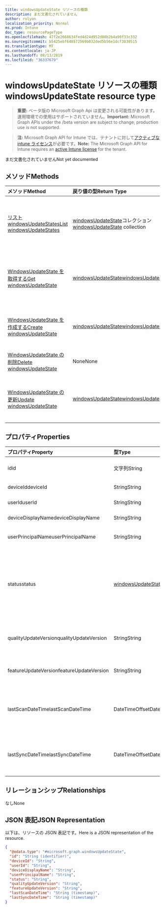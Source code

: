 ```yaml
---
title: windowsUpdateState リソースの種類
description: まだ文書化されていません
author: rolyon
localization_priority: Normal
ms.prod: Intune
doc_type: resourcePageType
ms.openlocfilehash: 47f2e2668634fed4d24d952d08b2b4a90f33c332
ms.sourcegitcommit: b5425ebf648572569b032ded5b56e1dcf3830515
ms.translationtype: MT
ms.contentlocale: ja-JP
ms.lasthandoff: 08/13/2019
ms.locfileid: "36337679"
---
```

# <a name="windowsupdatestate-resource-type"></a><span data-ttu-id="2dcc2-103">windowsUpdateState リソースの種類</span><span class="sxs-lookup"><span data-stu-id="2dcc2-103">windowsUpdateState resource type</span></span>

> <span data-ttu-id="2dcc2-104">**重要:** ベータ版の Microsoft Graph Api は変更される可能性があります。運用環境での使用はサポートされていません。</span><span class="sxs-lookup"><span data-stu-id="2dcc2-104">**Important:** Microsoft Graph APIs under the /beta version are subject to change; production use is not supported.</span></span>

> <span data-ttu-id="2dcc2-105">**注:** Microsoft Graph API for Intune では、テナントに対して[アクティブな intune ライセンス](https://go.microsoft.com/fwlink/?linkid=839381)が必要です。</span><span class="sxs-lookup"><span data-stu-id="2dcc2-105">**Note:** The Microsoft Graph API for Intune requires an [active Intune license](https://go.microsoft.com/fwlink/?linkid=839381) for the tenant.</span></span>

<span data-ttu-id="2dcc2-106">まだ文書化されていません</span><span class="sxs-lookup"><span data-stu-id="2dcc2-106">Not yet documented</span></span>

## <a name="methods"></a><span data-ttu-id="2dcc2-107">メソッド</span><span class="sxs-lookup"><span data-stu-id="2dcc2-107">Methods</span></span>
|<span data-ttu-id="2dcc2-108">メソッド</span><span class="sxs-lookup"><span data-stu-id="2dcc2-108">Method</span></span>|<span data-ttu-id="2dcc2-109">戻り値の型</span><span class="sxs-lookup"><span data-stu-id="2dcc2-109">Return Type</span></span>|<span data-ttu-id="2dcc2-110">説明</span><span class="sxs-lookup"><span data-stu-id="2dcc2-110">Description</span></span>|
|:---|:---|:---|
|[<span data-ttu-id="2dcc2-111">リスト windowsUpdateStates</span><span class="sxs-lookup"><span data-stu-id="2dcc2-111">List windowsUpdateStates</span></span>](../api/intune-deviceconfig-windowsupdatestate-list.md)|<span data-ttu-id="2dcc2-112">[windowsUpdateState](../resources/intune-deviceconfig-windowsupdatestate.md)コレクション</span><span class="sxs-lookup"><span data-stu-id="2dcc2-112">[windowsUpdateState](../resources/intune-deviceconfig-windowsupdatestate.md) collection</span></span>|<span data-ttu-id="2dcc2-113">[WindowsUpdateState](../resources/intune-deviceconfig-windowsupdatestate.md)オブジェクトのプロパティとリレーションシップをリストします。</span><span class="sxs-lookup"><span data-stu-id="2dcc2-113">List properties and relationships of the [windowsUpdateState](../resources/intune-deviceconfig-windowsupdatestate.md) objects.</span></span>|
|[<span data-ttu-id="2dcc2-114">WindowsUpdateState を取得する</span><span class="sxs-lookup"><span data-stu-id="2dcc2-114">Get windowsUpdateState</span></span>](../api/intune-deviceconfig-windowsupdatestate-get.md)|[<span data-ttu-id="2dcc2-115">windowsUpdateState</span><span class="sxs-lookup"><span data-stu-id="2dcc2-115">windowsUpdateState</span></span>](../resources/intune-deviceconfig-windowsupdatestate.md)|<span data-ttu-id="2dcc2-116">[WindowsUpdateState](../resources/intune-deviceconfig-windowsupdatestate.md)オブジェクトのプロパティとリレーションシップを読み取ります。</span><span class="sxs-lookup"><span data-stu-id="2dcc2-116">Read properties and relationships of the [windowsUpdateState](../resources/intune-deviceconfig-windowsupdatestate.md) object.</span></span>|
|[<span data-ttu-id="2dcc2-117">WindowsUpdateState を作成する</span><span class="sxs-lookup"><span data-stu-id="2dcc2-117">Create windowsUpdateState</span></span>](../api/intune-deviceconfig-windowsupdatestate-create.md)|[<span data-ttu-id="2dcc2-118">windowsUpdateState</span><span class="sxs-lookup"><span data-stu-id="2dcc2-118">windowsUpdateState</span></span>](../resources/intune-deviceconfig-windowsupdatestate.md)|<span data-ttu-id="2dcc2-119">新しい[windowsUpdateState](../resources/intune-deviceconfig-windowsupdatestate.md)オブジェクトを作成します。</span><span class="sxs-lookup"><span data-stu-id="2dcc2-119">Create a new [windowsUpdateState](../resources/intune-deviceconfig-windowsupdatestate.md) object.</span></span>|
|[<span data-ttu-id="2dcc2-120">WindowsUpdateState の削除</span><span class="sxs-lookup"><span data-stu-id="2dcc2-120">Delete windowsUpdateState</span></span>](../api/intune-deviceconfig-windowsupdatestate-delete.md)|<span data-ttu-id="2dcc2-121">None</span><span class="sxs-lookup"><span data-stu-id="2dcc2-121">None</span></span>|<span data-ttu-id="2dcc2-122">[WindowsUpdateState](../resources/intune-deviceconfig-windowsupdatestate.md)を削除します。</span><span class="sxs-lookup"><span data-stu-id="2dcc2-122">Deletes a [windowsUpdateState](../resources/intune-deviceconfig-windowsupdatestate.md).</span></span>|
|[<span data-ttu-id="2dcc2-123">WindowsUpdateState の更新</span><span class="sxs-lookup"><span data-stu-id="2dcc2-123">Update windowsUpdateState</span></span>](../api/intune-deviceconfig-windowsupdatestate-update.md)|[<span data-ttu-id="2dcc2-124">windowsUpdateState</span><span class="sxs-lookup"><span data-stu-id="2dcc2-124">windowsUpdateState</span></span>](../resources/intune-deviceconfig-windowsupdatestate.md)|<span data-ttu-id="2dcc2-125">[WindowsUpdateState](../resources/intune-deviceconfig-windowsupdatestate.md)オブジェクトのプロパティを更新します。</span><span class="sxs-lookup"><span data-stu-id="2dcc2-125">Update the properties of a [windowsUpdateState](../resources/intune-deviceconfig-windowsupdatestate.md) object.</span></span>|

## <a name="properties"></a><span data-ttu-id="2dcc2-126">プロパティ</span><span class="sxs-lookup"><span data-stu-id="2dcc2-126">Properties</span></span>
|<span data-ttu-id="2dcc2-127">プロパティ</span><span class="sxs-lookup"><span data-stu-id="2dcc2-127">Property</span></span>|<span data-ttu-id="2dcc2-128">型</span><span class="sxs-lookup"><span data-stu-id="2dcc2-128">Type</span></span>|<span data-ttu-id="2dcc2-129">説明</span><span class="sxs-lookup"><span data-stu-id="2dcc2-129">Description</span></span>|
|:---|:---|:---|
|<span data-ttu-id="2dcc2-130">id</span><span class="sxs-lookup"><span data-stu-id="2dcc2-130">id</span></span>|<span data-ttu-id="2dcc2-131">文字列</span><span class="sxs-lookup"><span data-stu-id="2dcc2-131">String</span></span>|<span data-ttu-id="2dcc2-132">これはエンティティの Id です。</span><span class="sxs-lookup"><span data-stu-id="2dcc2-132">This is Id of the entity.</span></span>|
|<span data-ttu-id="2dcc2-133">deviceId</span><span class="sxs-lookup"><span data-stu-id="2dcc2-133">deviceId</span></span>|<span data-ttu-id="2dcc2-134">String</span><span class="sxs-lookup"><span data-stu-id="2dcc2-134">String</span></span>|<span data-ttu-id="2dcc2-135">デバイスの id。</span><span class="sxs-lookup"><span data-stu-id="2dcc2-135">The id of the device.</span></span>|
|<span data-ttu-id="2dcc2-136">userId</span><span class="sxs-lookup"><span data-stu-id="2dcc2-136">userId</span></span>|<span data-ttu-id="2dcc2-137">String</span><span class="sxs-lookup"><span data-stu-id="2dcc2-137">String</span></span>|<span data-ttu-id="2dcc2-138">ユーザーの id。</span><span class="sxs-lookup"><span data-stu-id="2dcc2-138">The id of the user.</span></span>|
|<span data-ttu-id="2dcc2-139">deviceDisplayName</span><span class="sxs-lookup"><span data-stu-id="2dcc2-139">deviceDisplayName</span></span>|<span data-ttu-id="2dcc2-140">String</span><span class="sxs-lookup"><span data-stu-id="2dcc2-140">String</span></span>|<span data-ttu-id="2dcc2-141">デバイスの表示名。</span><span class="sxs-lookup"><span data-stu-id="2dcc2-141">Device display name.</span></span>|
|<span data-ttu-id="2dcc2-142">userPrincipalName</span><span class="sxs-lookup"><span data-stu-id="2dcc2-142">userPrincipalName</span></span>|<span data-ttu-id="2dcc2-143">String</span><span class="sxs-lookup"><span data-stu-id="2dcc2-143">String</span></span>|<span data-ttu-id="2dcc2-144">ユーザープリンシパル名。</span><span class="sxs-lookup"><span data-stu-id="2dcc2-144">User principal name.</span></span>|
|<span data-ttu-id="2dcc2-145">status</span><span class="sxs-lookup"><span data-stu-id="2dcc2-145">status</span></span>|[<span data-ttu-id="2dcc2-146">windowsUpdateStatus</span><span class="sxs-lookup"><span data-stu-id="2dcc2-146">windowsUpdateStatus</span></span>](../resources/intune-deviceconfig-windowsupdatestatus.md)|<span data-ttu-id="2dcc2-147">Windows udpate 状態。</span><span class="sxs-lookup"><span data-stu-id="2dcc2-147">Windows udpate status.</span></span> <span data-ttu-id="2dcc2-148">使用可能な値は、`upToDate`、`pendingInstallation`、`pendingReboot`、`failed` です。</span><span class="sxs-lookup"><span data-stu-id="2dcc2-148">Possible values are: `upToDate`, `pendingInstallation`, `pendingReboot`, `failed`.</span></span>|
|<span data-ttu-id="2dcc2-149">qualityUpdateVersion</span><span class="sxs-lookup"><span data-stu-id="2dcc2-149">qualityUpdateVersion</span></span>|<span data-ttu-id="2dcc2-150">String</span><span class="sxs-lookup"><span data-stu-id="2dcc2-150">String</span></span>|<span data-ttu-id="2dcc2-151">デバイスの品質更新プログラムのバージョン。</span><span class="sxs-lookup"><span data-stu-id="2dcc2-151">The Quality Update Version of the device.</span></span>|
|<span data-ttu-id="2dcc2-152">featureUpdateVersion</span><span class="sxs-lookup"><span data-stu-id="2dcc2-152">featureUpdateVersion</span></span>|<span data-ttu-id="2dcc2-153">String</span><span class="sxs-lookup"><span data-stu-id="2dcc2-153">String</span></span>|<span data-ttu-id="2dcc2-154">デバイスの現在の機能更新バージョン。</span><span class="sxs-lookup"><span data-stu-id="2dcc2-154">The current feature update version of the device.</span></span>|
|<span data-ttu-id="2dcc2-155">lastScanDateTime</span><span class="sxs-lookup"><span data-stu-id="2dcc2-155">lastScanDateTime</span></span>|<span data-ttu-id="2dcc2-156">DateTimeOffset</span><span class="sxs-lookup"><span data-stu-id="2dcc2-156">DateTimeOffset</span></span>|<span data-ttu-id="2dcc2-157">Windows Update エージェントがスキャンに成功した日時。</span><span class="sxs-lookup"><span data-stu-id="2dcc2-157">The date time that the Windows Update Agent did a successful scan.</span></span>|
|<span data-ttu-id="2dcc2-158">lastSyncDateTime</span><span class="sxs-lookup"><span data-stu-id="2dcc2-158">lastSyncDateTime</span></span>|<span data-ttu-id="2dcc2-159">DateTimeOffset</span><span class="sxs-lookup"><span data-stu-id="2dcc2-159">DateTimeOffset</span></span>|<span data-ttu-id="2dcc2-160">デバイスと Microsoft Intune との同期が最後に実行された日時。</span><span class="sxs-lookup"><span data-stu-id="2dcc2-160">Last date time that the device sync with with Microsoft Intune.</span></span>|

## <a name="relationships"></a><span data-ttu-id="2dcc2-161">リレーションシップ</span><span class="sxs-lookup"><span data-stu-id="2dcc2-161">Relationships</span></span>
<span data-ttu-id="2dcc2-162">なし</span><span class="sxs-lookup"><span data-stu-id="2dcc2-162">None</span></span>

## <a name="json-representation"></a><span data-ttu-id="2dcc2-163">JSON 表記</span><span class="sxs-lookup"><span data-stu-id="2dcc2-163">JSON Representation</span></span>
<span data-ttu-id="2dcc2-164">以下は、リソースの JSON 表記です。</span><span class="sxs-lookup"><span data-stu-id="2dcc2-164">Here is a JSON representation of the resource.</span></span>
<!-- {
  "blockType": "resource",
  "keyProperty": "id",
  "@odata.type": "microsoft.graph.windowsUpdateState"
}
-->
``` json
{
  "@odata.type": "#microsoft.graph.windowsUpdateState",
  "id": "String (identifier)",
  "deviceId": "String",
  "userId": "String",
  "deviceDisplayName": "String",
  "userPrincipalName": "String",
  "status": "String",
  "qualityUpdateVersion": "String",
  "featureUpdateVersion": "String",
  "lastScanDateTime": "String (timestamp)",
  "lastSyncDateTime": "String (timestamp)"
}
```



